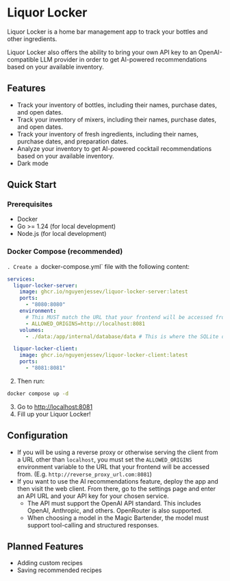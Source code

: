 # Liquor Locker
Liquor Locker is a home bar management app to track your bottles and other ingredients.

Liquor Locker also offers the ability to bring your own API key to an OpenAI-compatible LLM provider in order to get AI-powered recommendations based on your available inventory.

## Features

- Track your inventory of bottles, including their names, purchase dates, and open dates.
- Track your inventory of mixers, including their names, purchase dates, and open dates.
- Track your inventory of fresh ingredients, including their names, purchase dates, and preparation dates.
- Analyze your inventory to get AI-powered cocktail recommendations based on your available inventory.
- Dark mode

## Quick Start

### Prerequisites
- Docker
- Go >= 1.24 (for local development)
- Node.js (for local development)

### Docker Compose (recommended)

`. Create a `docker-compose.yml` file with the following content:

```yaml
services:
  liquor-locker-server:
    image: ghcr.io/nguyenjessev/liquor-locker-server:latest
    ports:
      - "8080:8080"
    environment:
      # This MUST match the URL that your frontend will be accessed from. (E.g. http://localhost:8081, http://reverse_proxy_url.com:8081, etc.)
      - ALLOWED_ORIGINS=http://localhost:8081
    volumes:
      - ./data:/app/internal/database/data # This is where the SQLite database will be stored.

  liquor-locker-client:
    image: ghcr.io/nguyenjessev/liquor-locker-client:latest
    ports:
      - "8081:8081"
```

2. Then run:

```sh
docker compose up -d
```

3. Go to [http://localhost:8081](http://localhost:8081)
4. Fill up your Liquor Locker!

## Configuration

- If you will be using a reverse proxy or otherwise serving the client from a URL other than `localhost`, you must set the `ALLOWED_ORIGINS` environment variable to the URL that your frontend will be accessed from. (E.g. `http://reverse_proxy_url.com:8081`)
- If you want to use the AI recommendations feature, deploy the app and then visit the web client. From there, go to the settings page and enter an API URL and your API key for your chosen service.
	- The API must support the OpenAI API standard. This includes OpenAI, Anthropic, and others. OpenRouter is also supported.
	- When choosing a model in the Magic Bartender, the model must support tool-calling and structured responses.

## Planned Features
- Adding custom recipes
- Saving recommended recipes
